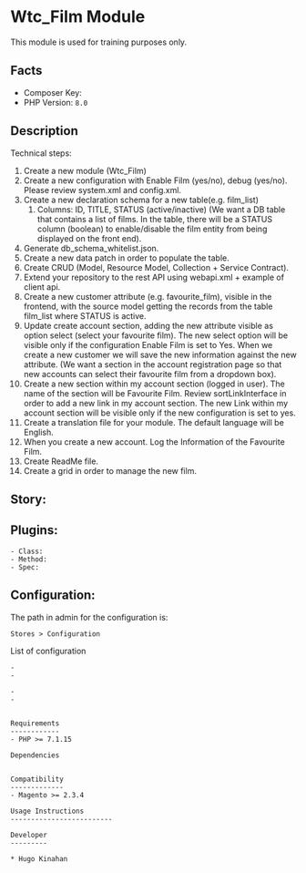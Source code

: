 # Wtc_Film Module

This module is used for training purposes only.

Facts
-----
- Composer Key: 
- PHP Version:  `8.0`

Description
-----------

Technical steps:
1. Create a new module (Wtc_Film)
2. Create a new configuration with Enable Film (yes/no), debug (yes/no). 
   Please review system.xml and config.xml.
3. Create a new declaration schema for a new table(e.g. film_list)
   1. Columns: ID, TITLE, STATUS (active/inactive) (We want a DB table that 
      contains a list of films. In the table, there will be a STATUS column 
      (boolean) to enable/disable the film entity from being displayed on 
      the front end).
4. Generate db_schema_whitelist.json.
5. Create a new data patch in order to populate the table. 
6. Create CRUD (Model, Resource Model, Collection + Service Contract).
7. Extend your repository to the rest API using webapi.xml + example of 
   client api. 
8. Create a new customer attribute (e.g. favourite_film), visible in the 
   frontend, with the source model getting the records from the table 
   film_list where STATUS is active. 
9. Update create account section, adding the new attribute visible as option 
   select (select your favourite film). The new select option will be 
   visible only if the configuration Enable Film is set to Yes. When we 
   create a new customer we will save the new information against the new 
   attribute. (We want a section in the account registration page so that 
   new accounts can select their favourite film from a dropdown box).
10. Create a new section within my account section (logged in user). The 
    name of the section will be Favourite Film. Review sortLinkInterface in 
    order to add a new link in my account section. The new Link within my 
    account section will be visible only if the new configuration is set to 
    yes. 
11. Create a translation file for your module. The default language will be 
    English. 
12. When you create a new account. Log the Information of the Favourite Film.
13. Create ReadMe file.
14. Create a grid in order to manage the new film. 

Story:
- 

Plugins:
-----------
```
- Class: 
- Method: 
- Spec: 
```
Configuration:
-----------
The path in admin for the configuration is:
```
Stores > Configuration 
```
List of configuration
``` 
- 
- 
```
```
- 
- 
```
```

Requirements
------------
- PHP >= 7.1.15

Dependencies


Compatibility
-------------
- Magento >= 2.3.4

Usage Instructions
-------------------------

Developer
---------

* Hugo Kinahan
